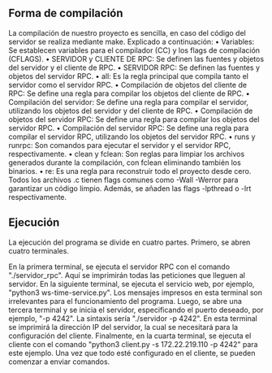 ## Forma de compilación

La compilación de nuestro proyecto es sencilla, en caso del código del servidor se realiza mediante make. Explicado a continuación:
•	Variables: Se establecen variables para el compilador (CC) y los flags de compilación (CFLAGS).
•	SERVIDOR y CLIENTE DE RPC: Se definen las fuentes y objetos del servidor y el cliente de RPC.
•	SERVIDOR RPC: Se definen las fuentes y objetos del servidor RPC.
•	all: Es la regla principal que compila tanto el servidor como el servidor RPC.
•	Compilación de objetos del cliente de RPC: Se define una regla para compilar los objetos del cliente de RPC.
•	Compilación del servidor: Se define una regla para compilar el servidor, utilizando los objetos del servidor y del cliente de RPC.
•	Compilación de objetos del servidor RPC: Se define una regla para compilar los objetos del servidor RPC.
•	Compilación del servidor RPC: Se define una regla para compilar el servidor RPC, utilizando los objetos del servidor RPC.
•	runs y runrpc: Son comandos para ejecutar el servidor y el servidor RPC, respectivamente.
•	clean y fclean: Son reglas para limpiar los archivos generados durante la compilación, con fclean eliminando también los binarios.
•	re: Es una regla para reconstruir todo el proyecto desde cero.
Todos los archivos .c tienen flags comunes como -Wall -Werror para garantizar un código limpio. Además, se añaden las flags -lpthread o -lrt respectivamente.


## Ejecución

La ejecución del programa se divide en cuatro partes. Primero, se abren cuatro terminales. 

En la primera terminal, se ejecuta el servidor RPC con el comando "./servidor_rpc". Aquí se imprimirán todas las peticiones que lleguen al servidor.
En la siguiente terminal, se ejecuta el servicio web, por ejemplo, "python3 ws-time-service.py". Los mensajes impresos en esta terminal son irrelevantes para el funcionamiento del programa.
Luego, se abre una tercera terminal y se inicia el servidor, especificando el puerto deseado, por ejemplo, "-p 4242". La sintaxis sería "./servidor -p 4242". En esta terminal se imprimirá la dirección IP del servidor, la cual se necesitará para la configuración del cliente.
Finalmente, en la cuarta terminal, se ejecuta el cliente con el comando "python3 client.py -s 172.22.219.110 -p 4242" para este ejemplo. Una vez que todo esté configurado en el cliente, se pueden comenzar a enviar comandos.
